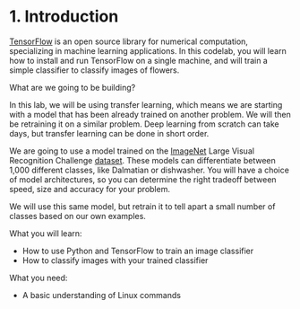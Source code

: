 # 1. Introduction

[TensorFlow](http://tensorflow.org) is an open source library for numerical computation, specializing in machine learning applications. In this codelab, you will learn how to install and run TensorFlow on a single machine, and will train a simple classifier to classify images of flowers.

What are we going to be building?

In this lab, we will be using transfer learning, which means we are starting with a model that has been already trained on another problem. We will then be retraining it on a similar problem. Deep learning from scratch can take days, but transfer learning can be done in short order.

We are going to use a model trained on the [ImageNet](http://image-net.org/) Large Visual Recognition Challenge [dataset](http://www.image-net.org/challenges/LSVRC/2012/). These models can differentiate between 1,000 different classes, like Dalmatian or dishwasher. You will have a choice of model architectures, so you can determine the right tradeoff between speed, size and accuracy for your problem.

We will use this same model, but retrain it to tell apart a small number of classes based on our own examples.

What you will learn:

*   How to use Python and TensorFlow to train an image classifier
*   How to classify images with your trained classifier

What you need:

*   A basic understanding of Linux commands